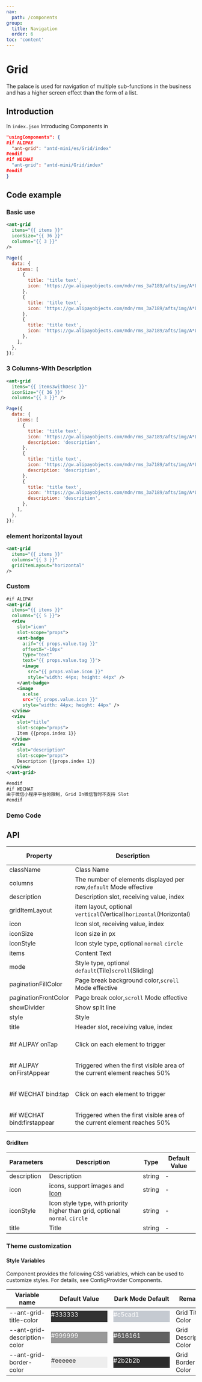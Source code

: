 ```yaml
---
nav:
  path: /components
group:
  title: Navigation
  order: 6
toc: 'content'
---
```


# Grid

The palace is used for navigation of multiple sub-functions in the business and has a higher screen effect than the form of a list.

## Introduction

In `index.json` Introducing Components in

```json
"usingComponents": {
#if ALIPAY
  "ant-grid": "antd-mini/es/Grid/index"
#endif
#if WECHAT
  "ant-grid": "antd-mini/Grid/index"
#endif
}
```

## Code example

### Basic use

```xml
<ant-grid
  items="{{ items }}"
  iconSize="{{ 36 }}"
  columns="{{ 3 }}"
/>
```

```js
Page({
  data: {
    items: [
      {
        title: 'title text',
        icon: 'https://gw.alipayobjects.com/mdn/rms_3a7189/afts/img/A*L8FjQ7lSdq4AAAAAAAAAAAAAARQnAQ',
      },
      {
        title: 'title text',
        icon: 'https://gw.alipayobjects.com/mdn/rms_3a7189/afts/img/A*L8FjQ7lSdq4AAAAAAAAAAAAAARQnAQ',
      },
      {
        title: 'title text',
        icon: 'https://gw.alipayobjects.com/mdn/rms_3a7189/afts/img/A*L8FjQ7lSdq4AAAAAAAAAAAAAARQnAQ',
      },
    ],
  },
});
```

### 3 Columns-With Description

```xml
<ant-grid
  items="{{ items3withDesc }}"
  iconSize="{{ 36 }}"
  columns="{{ 3 }}" />
```

```js
Page({
  data: {
    items: [
      {
        title: 'title text',
        icon: 'https://gw.alipayobjects.com/mdn/rms_3a7189/afts/img/A*L8FjQ7lSdq4AAAAAAAAAAAAAARQnAQ',
        description: 'description',
      },
      {
        title: 'title text',
        icon: 'https://gw.alipayobjects.com/mdn/rms_3a7189/afts/img/A*L8FjQ7lSdq4AAAAAAAAAAAAAARQnAQ',
        description: 'description',
      },
      {
        title: 'title text',
        icon: 'https://gw.alipayobjects.com/mdn/rms_3a7189/afts/img/A*L8FjQ7lSdq4AAAAAAAAAAAAAARQnAQ',
        description: 'description',
      },
    ],
  },
});
```

### element horizontal layout

```xml
<ant-grid
  items="{{ items }}"
  columns="{{ 3 }}"
  gridItemLayout="horizontal"
/>
```

### Custom

```xml
#if ALIPAY
<ant-grid
  items="{{ items }}"
  columns="{{ 5 }}">
  <view
    slot="icon"
    slot-scope="props">
    <ant-badge
      a:if="{{ props.value.tag }}"
      offsetX="-10px"
      type="text"
      text="{{ props.value.tag }}">
      <image
        src="{{ props.value.icon }}"
        style="width: 44px; height: 44px" />
    </ant-badge>
    <image
      a:else
      src="{{ props.value.icon }}"
      style="width: 44px; height: 44px" />
  </view>
  <view
    slot="title"
    slot-scope="props">
    Item {{props.index 1}}
  </view>
  <view
    slot="description"
    slot-scope="props">
    Description {{props.index 1}}
  </view>
</ant-grid>

#endif
#if WECHAT
由于微信小程序平台的限制, Grid In微信暂时不支持 Slot
#endif
```

### Demo Code

<code src='../../demo/pages/Grid/index'></code>

## API

| Property                        | Description                                                   | Type                                  | Default Value     |
| --------------------------- | ------------------------------------------------------ | ------------------------------------- | ---------- |
| className                   | Class Name                                                   | string                                | -          |
| columns                     | The number of elements displayed per row,`default` Mode effective                 | number                                | 5          |
| description                 | Description slot, receiving value, index                            | slot                                  | -          |
| gridItemLayout              | item layout, optional `vertical`(Vertical)`horizontal`(Horizontal) | string                                | `vertical` |
| icon                        | Icon slot, receiving value, index                            | slot                                  | -          |
| iconSize                    | Icon size in px                                      | number                                | -          |
| iconStyle                   | Icon style type, optional `normal` `circle`                   | string                                | `normal`   |
| items                       | Content Text                                               | [GridItem](#griditem)[]               | -          |
| mode                        | Style type, optional `default`(Tile)`scroll`(Sliding)       | string                                | `default`  |
| paginationFillColor         | Page break background color,`scroll` Mode effective                        | string                                | -          |
| paginationFrontColor        | Page break color,`scroll` Mode effective                          | string                                | -          |
| showDivider                 | Show split line                                         | boolean                               | -          |
| style                       | Style                                                   | string                                | -          |
| title                       | Header slot, receiving value, index                            | slot                                  | -          |
| #if ALIPAY onTap            | Click on each element to trigger                                       | (item: [GridItem](#griditem)) => void |            |
| #if ALIPAY onFirstAppear    | Triggered when the first visible area of the current element reaches 50%                    | (item: [GridItem](#griditem)) => void |            |
| #if WECHAT bind:tap         | Click on each element to trigger                                       | (item: [GridItem](#griditem)) => void | -          |
| #if WECHAT bind:firstappear | Triggered when the first visible area of the current element reaches 50%                    | (item: [GridItem](#griditem)) => void | -          |

#### GridItem

| Parameters        | Description                                                  | Type   | Default Value |
| ----------- | ----------------------------------------------------- | ------ | ------ |
| description | Description                                                  | string | -      |
| icon        | icons, support images and [Icon](./Icon)                       | string | -      |
| iconStyle   | Icon style type, with priority higher than grid, optional `normal` `circle` | string | -      |
| title       | Title                                                  | string | -      |

### Theme customization

#### Style Variables

Component provides the following CSS variables, which can be used to customize styles. For details, see ConfigProvider Components.

| Variable name                       | Default Value                                                                                            | Dark Mode Default                                                                                    | Remarks         |
| ---------------------------- | ------------------------------------------------------------------------------------------------- | ------------------------------------------------------------------------------------------------- | ------------ |
| --ant-grid-title-color       | <div style="width: 150px; height: 30px; background-color: #333333; color: #ffffff;">#333333</div> | <div style="width: 150px; height: 30px; background-color: #c5cad1; color: #ffffff;">#c5cad1</div> | Grid Title Color |
| --ant-grid-description-color | <div style="width: 150px; height: 30px; background-color: #999999; color: #ffffff;">#999999</div> | <div style="width: 150px; height: 30px; background-color: #616161; color: #ffffff;">#616161</div> | Grid Description Color |
| --ant-grid-border-color      | <div style="width: 150px; height: 30px; background-color: #eeeeee; color: #333333;">#eeeeee</div> | <div style="width: 150px; height: 30px; background-color: #2b2b2b; color: #ffffff;">#2b2b2b</div> | Grid Border Color |
